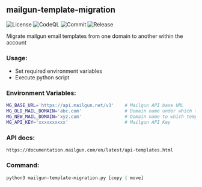 ## mailgun-template-migration

![License](https://img.shields.io/github/license/paliwalvimal/mailgun-template-migration?style=for-the-badge) 
![CodeQL](https://img.shields.io/github/workflow/status/paliwalvimal/mailgun-template-migration/codeql/master?label=CodeQL&style=for-the-badge)
![Commit](https://img.shields.io/github/last-commit/paliwalvimal/mailgun-template-migration?style=for-the-badge)
![Release](https://img.shields.io/github/v/release/paliwalvimal/mailgun-template-migration?style=for-the-badge)

Migrate mailgun email templates from one domain to another within the account

### Usage:
 - Set required environment variables
 - Execute python script

### Environment Variables:
```bash
MG_BASE_URL='https://api.mailgun.net/v3'    # Mailgun API base URL
MG_OLD_MAIL_DOMAIN='abc.com'                # Domain name under which template exists
MG_NEW_MAIL_DOMAIN='xyz.com'                # Domain name to which template needs to be copied or moved to
MG_API_KEY='xxxxxxxxxx'                     # Mailgun API Key
```

### API docs:
```
https://documentation.mailgun.com/en/latest/api-templates.html
```

### Command:
```bash
python3 mailgun-template-migration.py [copy | move]
```